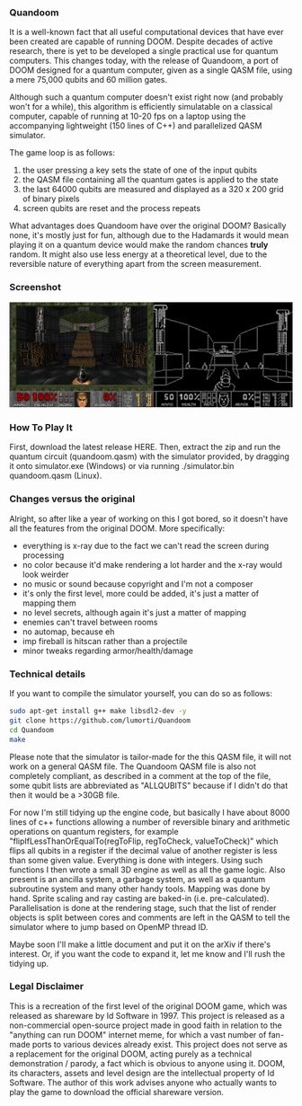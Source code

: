
### Quandoom

It is a well-known fact that all useful computational devices that have ever been created are capable of running DOOM. Despite decades of active research, there is yet to be developed a single practical use for quantum computers. This changes today, with the release of Quandoom, a port of DOOM designed for a quantum computer, given as a single QASM file, using a mere 75,000 qubits and 60 million gates.

Although such a quantum computer doesn't exist right now (and probably won't for a while), this algorithm is efficiently simulatable on a classical computer, capable of running at 10-20 fps on a laptop using the accompanying lightweight (150 lines of C++) and parallelized QASM simulator.

The game loop is as follows:
1) the user pressing a key sets the state of one of the input qubits
2) the QASM file containing all the quantum gates is applied to the state
3) the last 64000 qubits are measured and displayed as a 320 x 200 grid of binary pixels
4) screen qubits are reset and the process repeats

What advantages does Quandoom have over the original DOOM? Basically none, it's mostly just for fun, although due to the Hadamards it would mean playing it on a quantum device would make the random chances **truly** random. It might also use less energy at a theoretical level, due to the reversible nature of everything apart from the screen measurement.

### Screenshot

![Screenshot of Quandoom](example.png)

### How To Play It

First, download the latest release HERE. Then, extract the zip and run the quantum circuit (quandoom.qasm) with the simulator provided, by dragging it onto simulator.exe (Windows) or via running ./simulator.bin quandoom.qasm (Linux).

### Changes versus the original

Alright, so after like a year of working on this I got bored, so it doesn't have all the features from the original DOOM. More specifically:

- everything is x-ray due to the fact we can't read the screen during processing
- no color because it'd make rendering a lot harder and the x-ray would look weirder
- no music or sound because copyright and I'm not a composer
- it's only the first level, more could be added, it's just a matter of mapping them
- no level secrets, although again it's just a matter of mapping
- enemies can't travel between rooms
- no automap, because eh
- imp fireball is hitscan rather than a projectile
- minor tweaks regarding armor/health/damage

### Technical details

If you want to compile the simulator yourself, you can do so as follows:
```bash
sudo apt-get install g++ make libsdl2-dev -y
git clone https://github.com/lumorti/Quandoom
cd Quandoom
make
```

Please note that the simulator is tailor-made for the this QASM file, it will not work on a general QASM file. The Quandoom QASM file is also not completely compliant, as described in a comment at the top of the file, some qubit lists are abbreviated as "ALLQUBITS" because if I didn't do that then it would be a >30GB file.

For now I'm still tidying up the engine code, but basically I have about 8000 lines of c++ functions allowing a number of reversible binary and arithmetic operations on quantum registers, for example "flipIfLessThanOrEqualTo(regToFlip, regToCheck, valueToCheck)" which flips all qubits in a register if the decimal value of another register is less than some given value. Everything is done with integers. Using such functions I then wrote a small 3D engine as well as all the game logic. Also present is an ancilla system, a garbage system, as well as a quantum subroutine system and many other handy tools. Mapping was done by hand. Sprite scaling and ray casting are baked-in (i.e. pre-calculated). Parallelisation is done at the rendering stage, such that the list of render objects is split between cores and comments are left in the QASM to tell the simulator where to jump based on OpenMP thread ID. 

Maybe soon I'll make a little document and put it on the arXiv if there's interest. Or, if you want the code to expand it, let me know and I'll rush the tidying up.

### Legal Disclaimer

This is a recreation of the first level of the original DOOM game, which was released as shareware by Id Software in 1997. This project is released as a non-commercial open-source project made in good faith in relation to the "anything can run DOOM" internet meme, for which a vast number of fan-made ports to various devices already exist. This project does not serve as a replacement for the original DOOM, acting purely as a technical demonstration / parody, a fact which is obvious to anyone using it. DOOM, its characters, assets and level design are the intellectual property of Id Software. The author of this work advises anyone who actually wants to play the game to download the official shareware version. 
